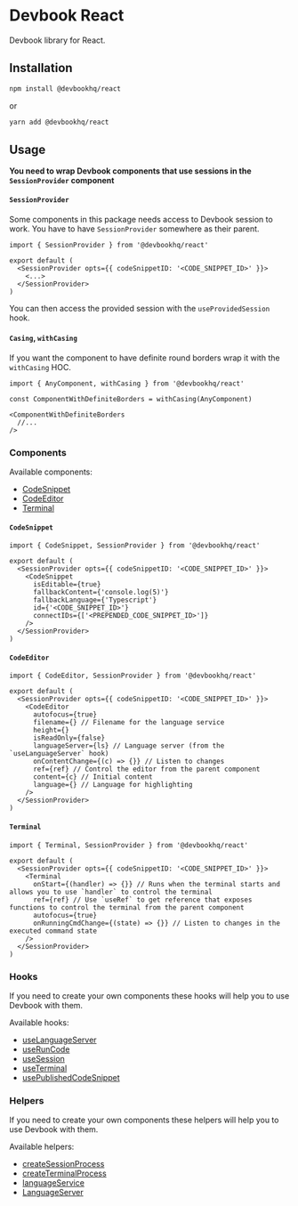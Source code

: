 # Devbook React

Devbook library for React.

## Installation

```sh
npm install @devbookhq/react
```

or

```sh
yarn add @devbookhq/react
```

## Usage

**You need to wrap Devbook components that use sessions in the `SessionProvider` component**

#### `SessionProvider`
Some components in this package needs access to Devbook session to work. You have to have `SessionProvider` somewhere as their parent.

```tsx
import { SessionProvider } from '@devbookhq/react'

export default (
  <SessionProvider opts={{ codeSnippetID: '<CODE_SNIPPET_ID>' }}>
    <...>
  </SessionProvider>
)
```

You can then access the provided session with the `useProvidedSession` hook.


#### `Casing`, `withCasing`
If you want the component to have definite round borders wrap it with the `withCasing` HOC.

```tsx
import { AnyComponent, withCasing } from '@devbookhq/react'

const ComponentWithDefiniteBorders = withCasing(AnyComponent)

<ComponentWithDefiniteBorders
  //...
/>
```


### Components
Available components:

- [CodeSnippet](#codesnippet)
- [CodeEditor](#codeeditor)
- [Terminal](#terminal)

#### `CodeSnippet`

```tsx
import { CodeSnippet, SessionProvider } from '@devbookhq/react'

export default (
  <SessionProvider opts={{ codeSnippetID: '<CODE_SNIPPET_ID>' }}>
    <CodeSnippet
      isEditable={true}
      fallbackContent={'console.log(5)'}
      fallbackLanguage={'Typescript'}
      id={'<CODE_SNIPPET_ID>'}
      connectIDs={['<PREPENDED_CODE_SNIPPET_ID>']}
    />
  </SessionProvider>
)
```

#### `CodeEditor`

```tsx
import { CodeEditor, SessionProvider } from '@devbookhq/react'

export default (
  <SessionProvider opts={{ codeSnippetID: '<CODE_SNIPPET_ID>' }}>
    <CodeEditor
      autofocus={true}
      filename={} // Filename for the language service
      height={}
      isReadOnly={false}
      languageServer={ls} // Language server (from the `useLanguageServer` hook)
      onContentChange={(c) => {}} // Listen to changes
      ref={ref} // Control the editor from the parent component
      content={c} // Initial content
      language={} // Language for highlighting
    />
  </SessionProvider>
)
```

#### `Terminal`

```tsx
import { Terminal, SessionProvider } from '@devbookhq/react'

export default (
  <SessionProvider opts={{ codeSnippetID: '<CODE_SNIPPET_ID>' }}>
    <Terminal
      onStart={(handler) => {}} // Runs when the terminal starts and allows you to use `handler` to control the terminal
      ref={ref} // Use `useRef` to get reference that exposes functions to control the terminal from the parent component
      autofocus={true}
      onRunningCmdChange={(state) => {}} // Listen to changes in the executed command state
    />
  </SessionProvider>
)
```

### Hooks
If you need to create your own components these hooks will help you to use Devbook with them.

Available hooks:

- [useLanguageServer](#uselanguageserver)
- [useRunCode](#useruncode)
- [useSession](#usesession)
- [useTerminal](#useterminal)
- [usePublishedCodeSnippet](#usepublishedcodesnippet)

### Helpers
If you need to create your own components these helpers will help you to use Devbook with them.

Available helpers:

- [createSessionProcess](#createsessionprocess)
- [createTerminalProcess](#createterminalprocess)
- [languageService](#languageservice)
- [LanguageServer](#languageserver)
